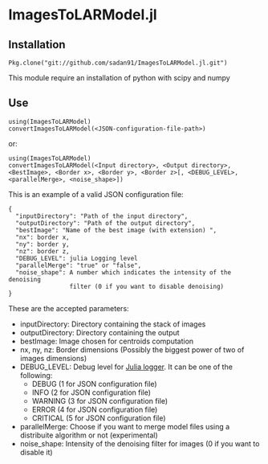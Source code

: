 # ImagesToLARModel.jl

Installation
------

    Pkg.clone("git://github.com/sadan91/ImagesToLARModel.jl.git")
    
This module require an installation of python with scipy and numpy

Use
------

    using(ImagesToLARModel)
    convertImagesToLARModel(<JSON-configuration-file-path>)
 
 or:
 
    using(ImagesToLARModel)
    convertImagesToLARModel(<Input directory>, <Output directory>, <BestImage>, <Border x>, <Border y>, <Border z>[, <DEBUG_LEVEL>, <parallelMerge>, <noise_shape>])

This is an example of a valid JSON configuration file:

    {
      "inputDirectory": "Path of the input directory",
      "outputDirectory": "Path of the output directory",
      "bestImage": "Name of the best image (with extension) ",
      "nx": border x,
      "ny": border y,
      "nz": border z,
      "DEBUG_LEVEL": julia Logging level
      "parallelMerge": "true" or "false",
      "noise_shape": A number which indicates the intensity of the denoising
                     filter (0 if you want to disable denoising)
    }

These are the accepted parameters:

- inputDirectory: Directory containing the stack of images
- outputDirectory: Directory containing the output
- bestImage: Image chosen for centroids computation
- nx, ny, nz: Border dimensions (Possibly the biggest power of two of images dimensions)
- DEBUG_LEVEL: Debug level for [Julia logger](https://github.com/kmsquire/Logging.jl). It can be one of the following:
    - DEBUG (1 for JSON configuration file)
    - INFO (2 for JSON configuration file)
    - WARNING (3 for JSON configuration file)
    - ERROR (4 for JSON configuration file)
    - CRITICAL (5 for JSON configuration file)
- parallelMerge: Choose if you want to merge model files using a distribuite algorithm or not (experimental)
- noise_shape: Intensity of the denoising filter for images (0 if you want to disable it)
